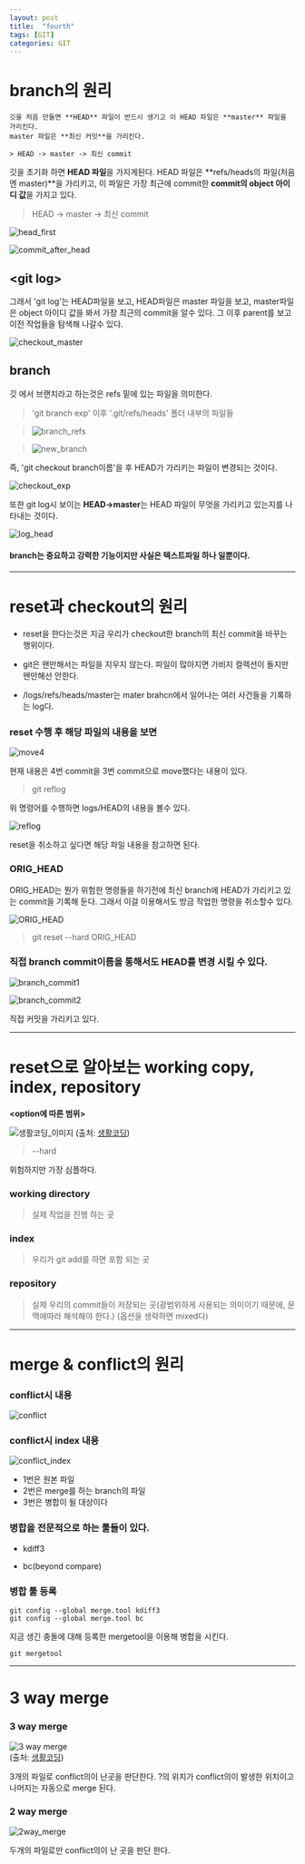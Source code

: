 ```yaml
---
layout: post
title:  "fourth"
tags: [GIT]
categories: GIT
---
```


branch의 원리
=============
```
깃을 처음 만들면 **HEAD** 파일이 반드시 생기고 이 HEAD 파일은 **master** 파일을 가리킨다.
master 파일은 **최신 커밋**을 가리킨다.

> HEAD -> master -> 최신 commit
```

깃을 초기화 하면 **HEAD 파일**을 가지게된다. HEAD 파일은 **refs/heads의 파일(처음엔 master)**을 가리키고, 이 파일은 가장 최근에 commit한 **commit의 object 아이디 값**을 가지고 있다.
> HEAD -> master -> 최신 commit

![head_first](/images/gitfth/head_first.png)  

![commit_after_head](/images/gitfth/commit_after_head.png)

## \<git log>

그래서 'git log'는 HEAD파일을 보고, HEAD파일은 master 파일을 보고, master파일은 object 아이디 값을 봐서 가장 최근의 commit을 알수 있다. 그 이후 parent를 보고 이전 작업들을 탐색해 나갈수 있다.

![checkout_master](/images/gitfth/checkout_master.png)  

## branch  

깃 에서 브랜치라고 하는것은 refs 밑에 있는 파일을 의미한다.  
>\'git branch exp' 이후 '.git/refs/heads' 폴더 내부의 파일들  

> ![branch_refs](/images/gitfth/branch_refs.png)

> ![new_branch](/images/gitfth/new_branch.png)  

즉, 'git checkout branch이름'을 후 HEAD가 가리키는 파일이 변경되는 것이다.

![checkout_exp](/images/gitfth/checkout_exp.png)  

또한 git log시 보이는 **HEAD->master**는 HEAD 파일이 무엇을 가리키고 있는지를 나타내는 것이다.

![log_head](/images/gitfth/log_head.png)  


#### branch는 중요하고 강력한 기능이지만 사실은 텍스트파일 하나 일뿐이다.




---

reset과 checkout의 원리
======================

- reset을 한다는것은 지금 우리가 checkout한 branch의 최신 commit을 바꾸는 행위이다.


- git은 왠만해서는 파일을 지우지 않는다. 파일이 많아지면 가비지 컬렉션이 돌지만 왠만해선 안한다.

- /logs/refs/heads/master는 mater brahcn에서 일어나는 여러 사건들을 기록하는 log다.

### reset 수행 후 해당 파일의 내용을 보면

![move4](/images/gitfth/move4.png)  

현재 내용은 4번 commit을 3번 commit으로 move했다는 내용이 있다.

> git reflog

위 명령어를 수행하면 logs/HEAD의 내용을 볼수 있다.

![reflog](/images/gitfth/reflog.png)  


reset을 취소하고 싶다면 해당 파일 내용을 참고하면 된다.

### ORIG_HEAD

ORIG_HEAD는 뭔가 위험한 명령들을 하기전에 최신 branch에 HEAD가 가리키고 있는 commit을 기록해 둔다. 그래서 이걸 이용해서도 방금 작업한 명령을 취소할수 있다.  

![ORIG_HEAD](/images/gitfth/ORIG_HEAD.png)  

>git reset --hard ORIG_HEAD


### 직접 branch commit이름을 통해서도 HEAD를 변경 시킬 수 있다.

![branch_commit1](/images/gitfth/branch_commit1.png)  

![branch_commit2](/images/gitfth/branch_commit2.png)  

직접 커밋을 가리키고 있다.

---

reset으로 알아보는 working copy, index, repository
=================================================


**\<option에 따른 범위>**  

![생활코딩_이미지](https://s3-ap-northeast-2.amazonaws.com/opentutorials-user-file/module/2676/5131.png)
(출처: [생활코딩](https://s3-ap-northeast-2.amazonaws.com/opentutorials-user-file/module/2676/5131.png))  

>--hard  

  위험하지만 가장 심플하다.

### working directory
  >실제 작업을 진행 하는 곳

### index  
  >우리가 git add를 하면 포함 되는 곳  
### repository   
  >실제 우리의 commit들이 저장되는 곳(광범위하게 사용되는 의미이기 때문에, 문맥에따라 해석해야 한다.)
(옵션을 생략하면 mixed다)

---

merge & conflict의 원리
=======================

### conflict시 내용  
![conflict](/images/gitfth/conflict.png)  

### conflict시 index 내용
![conflict_index](/images/gitfth/conflict_index.png)  
- 1번은 원본 파일
- 2번은 merge를 하는 branch의 파일
- 3번은 병합이 될 대상이다

### 병합을 전문적으로 하는 툴들이 있다.
- kdiff3

- bc(beyond compare)

### 병합 툴 등록
```
git config --global merge.tool kdiff3
git config --global merge.tool bc
```

지금 생긴 충돌에 대해 등록한 mergetool을 이용해 병합을 시킨다.
```
git mergetool  
```

---

3 way merge
============

### 3 way merge
![3 way merge](https://s3-ap-northeast-2.amazonaws.com/opentutorials-user-file/module/2676/5133.png)  
(출처: [생활코딩](https://s3-ap-northeast-2.amazonaws.com/opentutorials-user-file/module/2676/5133.png))  

3개의 파일로 conflict의이 난곳을 판단한다. ?의 위치가 conflict의이 발생한 위치이고 나머지는 자동으로 merge 된다.

### 2 way merge
![2way_merge](/images/gitfth/2way_merge.png)  

두개의 파일로만 conflict의이 난 곳을 판단 한다.

